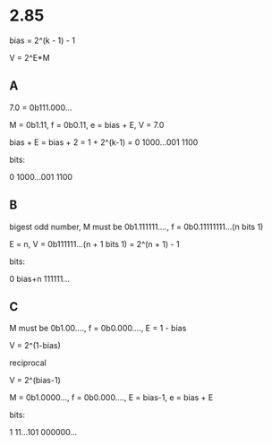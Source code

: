 # 2.85

bias = 2^(k - 1) - 1

V = 2^E*M

## A

7.0 = 0b111.000...

M = 0b1.11, f = 0b0.11, e = bias + E, V = 7.0

bias + E = bias + 2 = 1 + 2^(k-1) = 0 1000...001 1100

bits:

0 1000...001 1100

## B

bigest odd number, M must be 0b1.111111...., f = 0b0.11111111...(n bits 1)

E = n, V = 0b111111...(n + 1 bits 1) = 2^(n + 1) - 1

bits:

0 bias+n 111111...

## C

M must be 0b1.00...., f = 0b0.000...., E = 1 - bias

V = 2^(1-bias)

reciprocal

V = 2^(bias-1)

M = 0b1.0000..., f = 0b0.000...., E = bias-1, e = bias + E

bits:

1 11...101 000000...
